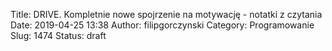 Title: DRIVE. Kompletnie nowe spojrzenie na motywację - notatki z czytania
Date: 2019-04-25 13:38
Author: filipgorczynski
Category: Programowanie
Slug: 1474
Status: draft


